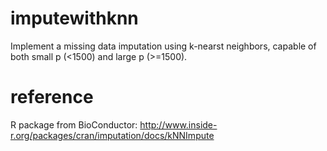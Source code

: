 # imputewithknn

Implement a missing data imputation using k-nearst neighbors, capable of both small p (<1500) and large p (>=1500).

# reference

R package from BioConductor: http://www.inside-r.org/packages/cran/imputation/docs/kNNImpute
